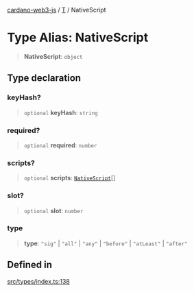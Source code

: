 [cardano-web3-js](../../../index.md) / [T](../index.md) / NativeScript

# Type Alias: NativeScript

> **NativeScript**: `object`

## Type declaration

### keyHash?

> `optional` **keyHash**: `string`

### required?

> `optional` **required**: `number`

### scripts?

> `optional` **scripts**: [`NativeScript`](NativeScript.md)[]

### slot?

> `optional` **slot**: `number`

### type

> **type**: `"sig"` \| `"all"` \| `"any"` \| `"before"` \| `"atLeast"` \| `"after"`

## Defined in

[src/types/index.ts:138](https://github.com/xray-network/cardano-web3-js/blob/0efa60054f9e70c553f4bc789b93f1afba32576f/src/types/index.ts#L138)
